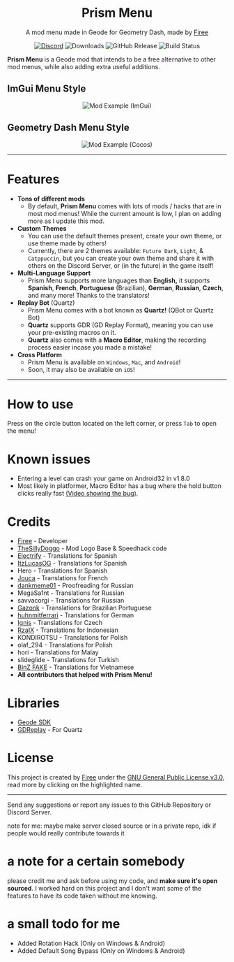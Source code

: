 <div align="center">

# Prism Menu
A mod menu made in Geode for Geometry Dash, made by [Firee](https://github.com/FireMario211)

<a href="https://discord.gg/pnD8cnwdhZ"><img src="https://img.shields.io/discord/1199008625683869787?color=7389D8&labelColor=6A7EC2&logo=discord&logoColor=FFFFFF" alt="Discord" /></a>
![Downloads](https://img.shields.io/github/downloads/FireMario211/Prism-Menu/total)
![GitHub Release](https://img.shields.io/github/v/release/FireMario211/Prism-Menu)
![Build Status](https://github.com/FireMario211/Prism-Menu/actions/workflows/build.yml/badge.svg)
</div>

**Prism Menu** is a Geode mod that intends to be a free alternative to other mod menus, while also adding extra useful additions.
## ImGui Menu Style
<p align="center"><img src="./resources/Screenshot1Big.png?raw=true" alt="Mod Example (ImGui)"/></p> 

## Geometry Dash Menu Style
<p align="center"><img src="./resources/ScreenshotCocos.png?raw=true" alt="Mod Example (Cocos)"/></p>

---
# Features 
* **Tons of different mods**
    * By default, **Prism Menu** comes with lots of mods / hacks that are in most mod menus! While the current amount is low, I plan on adding more as I update this mod.
* **Custom Themes**
    * You can use the default themes present, create your own theme, or use theme made by others!
    * Currently, there are 2 themes available: `Future Dark`, `Light`, & `Catppuccin`, but you can create your own theme and share it with others on the Discord Server, or (in the future) in the game itself!
* **Multi-Language Support**
    * Prism Menu supports more languages than **English,** it supports **Spanish**, **French**, **Portuguese** (Brazilian), **German**, **Russian**, **Czech**, and many more! Thanks to the translators!
* **Replay Bot** (Quartz)
    * Prism Menu comes with a bot known as **Quartz!** (QBot or Quartz Bot)
    * **Quartz** supports GDR (GD Replay Format), meaning you can use your pre-existing macros on it.
    * **Quartz** also comes with a **Macro Editor**, making the recording process easier incase you made a mistake!
* **Cross Platform**
    * Prism Menu is available on `Windows`, `Mac`, and `Android`!
    * Soon, it may also be available on `iOS`!
---
# How to use 
Press on the circle button located on the left corner, or press `Tab` to open the menu!

# Known issues

- Entering a level can crash your game on Android32 in v1.8.0
- Most likely in platformer, Macro Editor has a bug where the hold button clicks really fast [(Video showing the bug)](https://cdn.discordapp.com/attachments/1238460218673991772/1238460733113765888/lv_0_20240510185506.mp4).
# Credits 
* [Firee](https://youtube.com/@gdfiree) - Developer
* [TheSillyDoggo](https://github.com/TheSillyDoggo) - Mod Logo Base & Speedhack code
* [Electrify](https://www.youtube.com/channel/UCxYliOd2aV6iZuc5wuG9QxA) - Translations for Spanish
* [ItzLucasOG](https://twitter.com/ItzLucasOG) - Translations for Spanish
* Hero - Translations for Spanish
* [Jouca](https://twitter.com/JoucaJouca) - Translations for French
* [dankmeme01](https://github.com/dankmeme01) - Proofreading for Russian
* MegaSa1nt - Translations for Russian
* savvacorgi - Translations for Russian
* [Gazonk](https://www.youtube.com/channel/UCgp5Tql2b6Y1Xcni82pPxmA) - Translations for Brazilian Portuguese
* [huhnmitferrari](https://discordapp.com/users/1043189307302752256) - Translations for German
* [Ignis](https://twitter.com/IgnisPeaks0) - Translations for Czech
* [RzaIX](https://twitter.com/RzaIX_) - Translations for Indonesian
* KONDIROTSU - Translations for Polish
* olaf_294 - Translations for Polish
* hori - Translations for Malay
* slideglide - Translations for Turkish
* [BinZ FAKE](https://youtube.com/@tienanh_90) - Translations for Vietnamese
* **All contributors that helped with Prism Menu!**

# Libraries
* [Geode SDK](https://github.com/geode-sdk/geode)
* [GDReplay](https://github.com/maxnut/GDReplayFormat) - For Quartz

# License
This project is created by [Firee](https://github.com/FireMario211) under the [GNU General Public License v3.0](https://choosealicense.com/licenses/gpl-3.0/), read more by clicking on the highlighted name.

---
Send any suggestions or report any issues to this GitHub Repository or Discord Server.

note for me: maybe make server closed source or in a private repo, idk if people would really contribute towards it

# a note for a certain somebody
please credit me and ask before using my code, and **make sure it's open sourced**. I worked hard on this project and I don't want some of the features to have its code taken without me knowing.

# a small todo for me
- Added Rotation Hack (Only on Windows & Android)
- Added Default Song Bypass (Only on Windows & Android)
